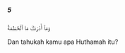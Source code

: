 ##### 5

<span class="ayah">وَمَآ أَدْرَىٰكَ مَا ٱلْحُطَمَةُ</span>

<span class="ayah_translation">Dan tahukah kamu apa Huthamah itu?</span>
